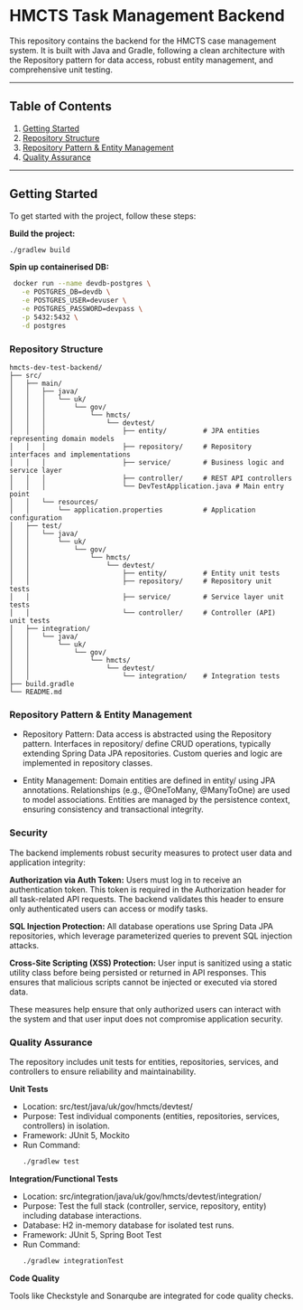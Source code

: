 # HMCTS Task Management Backend

This repository contains the backend for the HMCTS case management system. It is built with Java and Gradle, following a clean architecture with the Repository pattern for data access, robust entity management, and comprehensive unit testing.

---

## Table of Contents

1. [Getting Started](#getting-started)
2. [Repository Structure](#repository-structure)
3. [Repository Pattern & Entity Management](#repository-pattern--entity-management)
4. [Quality Assurance](#quality-assurance)

---

## Getting Started

To get started with the project, follow these steps:

**Build the project:**
   ```bash
   ./gradlew build
   ```

**Spin up containerised DB:**
   ```bash
    docker run --name devdb-postgres \
      -e POSTGRES_DB=devdb \
      -e POSTGRES_USER=devuser \
      -e POSTGRES_PASSWORD=devpass \
      -p 5432:5432 \
      -d postgres
   ```

### Repository Structure

```
hmcts-dev-test-backend/
├── src/
│   ├── main/
│   │   ├── java/
│   │   │   └── uk/
│   │   │       └── gov/
│   │   │           └── hmcts/
│   │   │               └── devtest/
│   │   │                   ├── entity/         # JPA entities representing domain models
│   │   │                   ├── repository/     # Repository interfaces and implementations
│   │   │                   ├── service/        # Business logic and service layer
│   │   │                   ├── controller/     # REST API controllers
│   │   │                   └── DevTestApplication.java # Main entry point
│   │   └── resources/
│   │       └── application.properties          # Application configuration
│   ├── test/
│   │   └── java/
│   │       └── uk/
│   │           └── gov/
│   │               └── hmcts/
│   │                   └── devtest/
│   │                       ├── entity/         # Entity unit tests
│   │                       ├── repository/     # Repository unit tests
│   │                       ├── service/        # Service layer unit tests
│   │                       └── controller/     # Controller (API) unit tests
│   ├── integration/
│   │   └── java/
│   │       └── uk/
│   │           └── gov/
│   │               └── hmcts/
│   │                   └── devtest/
│   │                       └── integration/    # Integration tests
├── build.gradle
└── README.md
```

### Repository Pattern & Entity Management
- Repository Pattern:
Data access is abstracted using the Repository pattern. Interfaces in repository/ define CRUD operations, typically extending Spring Data JPA repositories. Custom queries and logic are implemented in repository classes.

- Entity Management:
Domain entities are defined in entity/ using JPA annotations. Relationships (e.g., @OneToMany, @ManyToOne) are used to model associations. Entities are managed by the persistence context, ensuring consistency and transactional integrity.

### Security

The backend implements robust security measures to protect user data and application integrity:

**Authorization via Auth Token:**
Users must log in to receive an authentication token. This token is required in the Authorization header for all task-related API requests. The backend validates this header to ensure only authenticated users can access or modify tasks.

**SQL Injection Protection:**
All database operations use Spring Data JPA repositories, which leverage parameterized queries to prevent SQL injection attacks.

**Cross-Site Scripting (XSS) Protection:**
User input is sanitized using a static utility class before being persisted or returned in API responses. This ensures that malicious scripts cannot be injected or executed via stored data.

These measures help ensure that only authorized users can interact with the system and that user input does not compromise application security.

### Quality Assurance
The repository includes unit tests for entities, repositories, services, and controllers to ensure reliability and maintainability.

**Unit Tests**
- Location: src/test/java/uk/gov/hmcts/devtest/
- Purpose: Test individual components (entities, repositories, services, controllers) in isolation.
- Framework: JUnit 5, Mockito
- Run Command:
  ```bash
  ./gradlew test
  ```

**Integration/Functional Tests**
- Location: src/integration/java/uk/gov/hmcts/devtest/integration/
- Purpose: Test the full stack (controller, service, repository, entity) including database interactions.
- Database: H2 in-memory database for isolated test runs.
- Framework: JUnit 5, Spring Boot Test
- Run Command:
  ```bash
  ./gradlew integrationTest

**Code Quality**

Tools like Checkstyle and Sonarqube are integrated for code quality checks.

